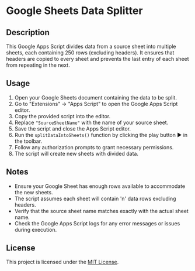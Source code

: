# Google Sheets Data Splitter

## Description
This Google Apps Script divides data from a source sheet into multiple sheets, each containing 250 rows (excluding headers). It ensures that headers are copied to every sheet and prevents the last entry of each sheet from repeating in the next.

## Usage
1. Open your Google Sheets document containing the data to be split.
2. Go to "Extensions" -> "Apps Script" to open the Google Apps Script editor.
3. Copy the provided script into the editor.
4. Replace `"SourceSheetName"` with the name of your source sheet.
5. Save the script and close the Apps Script editor.
6. Run the `splitDataIntoSheets()` function by clicking the play button ▶️ in the toolbar.
7. Follow any authorization prompts to grant necessary permissions.
8. The script will create new sheets with divided data.

## Notes
- Ensure your Google Sheet has enough rows available to accommodate the new sheets.
- The script assumes each sheet will contain 'n' data rows excluding headers.
- Verify that the source sheet name matches exactly with the actual sheet name.
- Check the Google Apps Script logs for any error messages or issues during execution.

## License
This project is licensed under the [MIT License](LICENSE).
